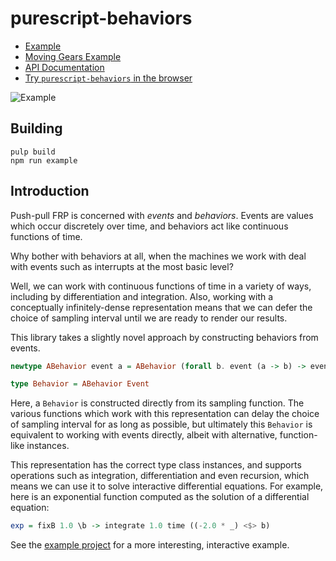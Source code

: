 # purescript-behaviors

- [Example](test/Main.purs)
- [Moving Gears Example](https://github.com/knaman2609/purescript-behaviors-example)
- [API Documentation](generated-docs/FRP)
- [Try `purescript-behaviors` in the browser](http://try.purescript.org/?backend=behaviors)

![Example](screenshots/1.gif)

## Building

```
pulp build
npm run example
```

## Introduction

Push-pull FRP is concerned with _events_ and _behaviors_. Events are
values which occur discretely over time, and behaviors act like continuous
functions of time.

Why bother with behaviors at all, when the machines we work with deal with events
such as interrupts at the most basic level?

Well, we can work with continuous functions of time in a variety of ways, including by
differentiation and integration. Also, working with a conceptually infinitely-dense
representation means that we can defer the choice of sampling interval until we are
ready to render our results.

This library takes a slightly novel approach by constructing behaviors from events.

```purescript
newtype ABehavior event a = ABehavior (forall b. event (a -> b) -> event b)

type Behavior = ABehavior Event
```

Here, a `Behavior` is constructed directly from its sampling function.
The various functions which work with this representation can delay the choice of
sampling interval for as long as possible, but ultimately this `Behavior` is
equivalent to working with events directly, albeit with alternative, function-like
instances.

This representation has the correct type class instances, and supports operations such
as integration, differentiation and even recursion, which means we can use it to solve
interactive differential equations. For example, here is an exponential function
computed as the solution of a differential equation:

```purescript
exp = fixB 1.0 \b -> integrate 1.0 time ((-2.0 * _) <$> b)
```

See the [example project](test/Main.purs) for a more interesting, interactive example.
